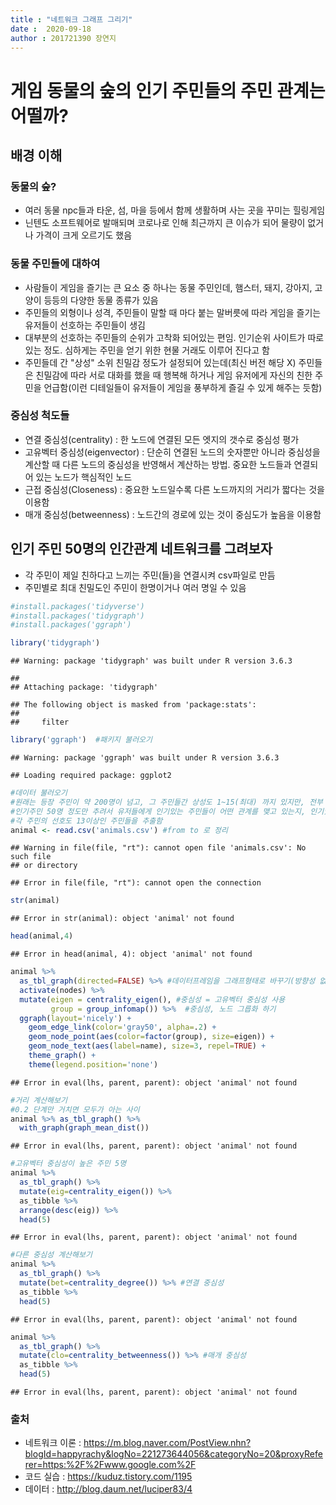 ```yaml
---
title : "네트워크 그래프 그리기"
date :  2020-09-18
author : 201721390 장연지
---
```


# 게임 동물의 숲의 인기 주민들의 주민 관계는 어떨까?

## 배경 이해

### 동물의 숲?
  - 여러 동물 npc들과 타운, 섬, 마을 등에서 함께 생활하며 사는 곳을 꾸미는 힐링게임
  - 닌텐도 소프트웨어로 발매되며 코로나로 인해 최근까지 큰 이슈가 되어 물량이 없거나 가격이 크게 오르기도 했음

### 동물 주민들에 대하여
  - 사람들이 게임을 즐기는 큰 요소 중 하나는 동물 주민인데, 햄스터, 돼지, 강아지, 고양이 등등의 다양한 동물 종류가 있음
  - 주민들의 외형이나 성격, 주민들이 말할 때 마다 붙는 말버릇에 따라 게임을 즐기는 유저들이 선호하는 주민들이 생김
  - 대부분의 선호하는 주민들의 순위가 고착화 되어있는 편임. 인기순위 사이트가 따로 있는 정도. 심하게는 주민을 얻기 위한 현물 거래도 이루어 진다고 함
  - 주민들데 간 "상성" 소위 친밀감 정도가 설정되어 있는데(최신 버전 해당 X) 주민들은 친밀감에 따라 서로 대화를 했을 때 행복해 하거나 게임 유저에게 자신의 친한 주민을 언급함(이런 디테일들이 유저들이 게임을 풍부하게 즐길 수 있게 해주는 듯함)


  
### 중심성 척도들
  - 연결 중심성(centrality) : 한 노드에 연결된 모든 엣지의 갯수로 중심성 평가
  - 고유벡터 중심성(eigenvector) : 단순히 연결된 노드의 숫자뿐만 아니라 중심성을 계산할 때 다른 노드의 중심성을 반영해서 계산하는 방법. 중요한 노드들과 연결되어 있는 노드가 핵심적인 노드
  - 근접 중심성(Closeness) : 중요한 노드일수록 다른 노드까지의 거리가 짧다는 것을 이용함
  - 매개 중심성(betweenness) : 노드간의 경로에 있는 것이 중심도가 높음을 이용함
  
## 인기 주민 50명의 인간관계 네트워크를 그려보자
  - 각 주민이 제일 친하다고 느끼는 주민(들)을 연결시켜 csv파일로 만듬
  - 주민별로 최대 친밀도인 주민이 한명이거나 여러 명일 수 있음

```r
#install.packages('tidyverse')
#install.packages('tidygraph')
#install.packages('ggraph')

library('tidygraph')
```

```
## Warning: package 'tidygraph' was built under R version 3.6.3
```

```
## 
## Attaching package: 'tidygraph'
```

```
## The following object is masked from 'package:stats':
## 
##     filter
```

```r
library('ggraph')  #패키지 불러오기
```

```
## Warning: package 'ggraph' was built under R version 3.6.3
```

```
## Loading required package: ggplot2
```

```r
#데이터 불러오기
#원래는 등장 주민이 약 200명이 넘고, 그 주민들간 상성도 1~15(최대) 까지 있지만, 전부 불러들이기엔 지도가 복잡해 질 것 같아
#인기주민 50명 정도만 추려서 유저들에게 인기있는 주민들이 어떤 관계를 맺고 있는지, 인기있는애들 끼리 친한지 지도를 그려보기로 함
#각 주민의 선호도 13이상인 주민들을 추출함
animal <- read.csv('animals.csv') #from to 로 정리
```

```
## Warning in file(file, "rt"): cannot open file 'animals.csv': No such file
## or directory
```

```
## Error in file(file, "rt"): cannot open the connection
```

```r
str(animal)
```

```
## Error in str(animal): object 'animal' not found
```

```r
head(animal,4)
```

```
## Error in head(animal, 4): object 'animal' not found
```

```r
animal %>%
  as_tbl_graph(directed=FALSE) %>% #데이터프레임을 그래프형태로 바꾸기(방향성 없음)
  activate(nodes) %>% 
  mutate(eigen = centrality_eigen(), #중심성 = 고유벡터 중심성 사용
         group = group_infomap()) %>%  #중심성, 노드 그릅화 하기
  ggraph(layout='nicely') +
    geom_edge_link(color='gray50', alpha=.2) +
    geom_node_point(aes(color=factor(group), size=eigen)) +
    geom_node_text(aes(label=name), size=3, repel=TRUE) +
    theme_graph() +
    theme(legend.position='none')
```

```
## Error in eval(lhs, parent, parent): object 'animal' not found
```

```r
#거리 계산해보기
#0.2 단계만 거치면 모두가 아는 사이
animal %>% as_tbl_graph() %>%
  with_graph(graph_mean_dist())
```

```
## Error in eval(lhs, parent, parent): object 'animal' not found
```

```r
#고유벡터 중심성이 높은 주민 5명
animal %>%
  as_tbl_graph() %>% 
  mutate(eig=centrality_eigen()) %>%
  as_tibble %>%
  arrange(desc(eig)) %>%
  head(5)
```

```
## Error in eval(lhs, parent, parent): object 'animal' not found
```

```r
#다른 중심성 계산해보기
animal %>% 
  as_tbl_graph() %>% 
  mutate(bet=centrality_degree()) %>% #연결 중심성
  as_tibble %>%
  head(5)
```

```
## Error in eval(lhs, parent, parent): object 'animal' not found
```

```r
animal %>% 
  as_tbl_graph() %>% 
  mutate(clo=centrality_betweenness()) %>% #매개 중심성
  as_tibble %>%
  head(5)
```

```
## Error in eval(lhs, parent, parent): object 'animal' not found
```

### 출처
  - 네트워크 이론 : https://m.blog.naver.com/PostView.nhn?blogId=happyrachy&logNo=221273644056&categoryNo=20&proxyReferer=https:%2F%2Fwww.google.com%2F
  - 코드 실습 : https://kuduz.tistory.com/1195
  - 데이터 : http://blog.daum.net/luciper83/4 

